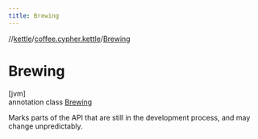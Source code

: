 ```yaml
---
title: Brewing
---
```

//[kettle](../../../index.html)/[coffee.cypher.kettle](../index.html)/[Brewing](index.html)



# Brewing



[jvm]\
annotation class [Brewing](index.html)

Marks parts of the API that are still in the development process, and may change unpredictably.


